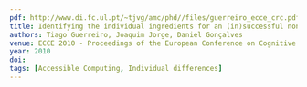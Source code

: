 ```yaml
---
pdf: http://www.di.fc.ul.pt/~tjvg/amc/phd//files/guerreiro_ecce_crc.pdf
title: Identifying the individual ingredients for an (in)successful non-visual mobile experience
authors: Tiago Guerreiro, Joaquim Jorge, Daniel Gonçalves
venue: ECCE 2010 - Proceedings of the European Conference on Cognitive Ergonomics, ACM DL, Delft,Netherlands, August, 2010
year: 2010
doi: 
tags: [Accessible Computing, Individual differences]
---
```

